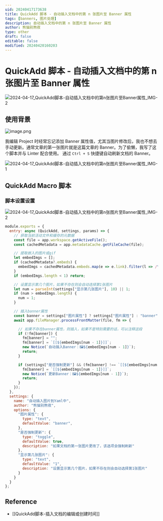 ```yaml
---
uid: 20240417173638
title: QuickAdd 脚本 - 自动插入文档中的第 n 张图片至 Banner 属性
tags: [banners, 图片处理]
description: 自动插入文档中的第 n 张图片至 Banner 属性
author: 熊猫别熬夜
type: other
draft: false
editable: false
modified: 20240420160203
---
```


# QuickAdd 脚本 - 自动插入文档中的第 n 张图片至 Banner 属性

![2024-04-17_QuickAdd脚本-自动插入文档中的第n张图片至Banner属性_IMG-2](https://cdn.pkmer.cn/images/202404171748573.png!pkmer)

## 使用背景

![image.png](https://cdn.pkmer.cn/images/202404201612500.png!pkmer)


我编辑 Project 时经常忘记添加 Banner 属性值，尤其当图片修改后，我也不想去手动更新。通常文章的第一张图片就是这篇文章的 Banner。为了偷懒，我写了这个脚本并与 Linter 配合使用。 通过 `Ctrl + S` 快捷键自动刷新文档的 Banner。

![2024-04-17_QuickAdd脚本-自动插入文档中的第n张图片至Banner属性_IMG-1](https://cdn.pkmer.cn/images/202404171748574.png!pkmer)

## QuickAdd Macro 脚本

### 脚本设置设置

![2024-04-17_QuickAdd脚本-自动插入文档中的第n张图片至Banner属性_IMG-2](https://cdn.pkmer.cn/images/202404171748573.png!pkmer)

```js
module.exports = {
  entry: async (QuickAdd, settings, params) => {
    // 获取当前活动文件和缓存的元数据
    const file = app.workspace.getActiveFile();
    const cachedMetadata = app.metadataCache.getFileCache(file);

    // 提取嵌入的图片或gif
    let embedImgs = [];
    if (cachedMetadata?.embeds) {
      embedImgs = cachedMetadata.embeds.map(e => e.link).filter(l => /\.(png|gif|jpe?g)$/.test(l));
    }
    if (embedImgs.length < 1) return;

    // 设置显示第几个图片，如果不存在则会自动选择第1张图片
    let num = parseInt(settings["显示第几张图片"], 10) || 1;
    if (num > embedImgs.length) {
      num = 1;
    }

    // 插入banner属性
    const banner = settings["图片属性"] ? settings["图片属性"] : "banner";
    await app.fileManager.processFrontMatter(file, fm => {

      // 如果不存在banner属性，则插入，如果不是特别需要的话，可以注释这段
      if (!fm[banner]) {
        fm[banner] = "";
        fm[banner] = `[[${embedImgs[num - 1]}]]`;
        new Notice(`自动插入Banner：🖼${embedImgs[num - 1]}`);
        return;
      }

      if (settings["是否强制更新"] && (fm[banner] !== `[[${embedImgs[num - 1]}]]`)) {
        fm[banner] = `[[${embedImgs[num - 1]}]]`;
        new Notice(`更新Banner：🖼${embedImgs[num - 1]}`);
        return;
      }
    });
  },
  settings: {
    name: "自动插入图片到Yaml中",
    author: "熊猫别熬夜",
    options: {
      "图片属性": {
        type: "text",
        defaultValue: "banner",
      },
      "是否强制更新": {
        type: "toggle",
        defaultValue: true,
        description: "如果文档的第一张图片更改了，该选项会强制刷新"
      },
      "显示第几张图片": {
        type: "text",
        defaultValue: "1",
        description: "设置显示第几个图片，如果不存在则会自动选择第1张图片"
      }
    }
  }
};
```

## Reference

- [[QuickAdd脚本-插入文档的编辑或创建时间]]